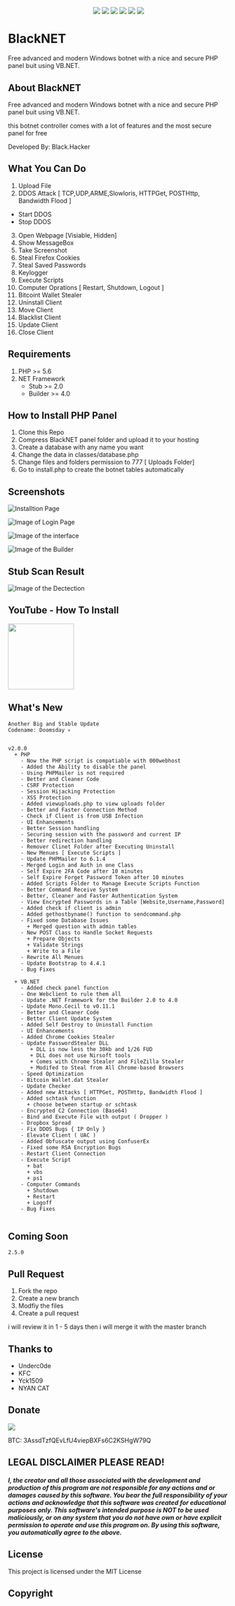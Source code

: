 <p align="center">
 <img src="https://a.top4top.net/p_1104t3ole1.png" alt="" />
</p>

<p align="center">
 <a href="#"><img align="center" src="https://img.shields.io/github/repo-size/BlackHacker511/BlackNET" /></a>
 <a href="#"><img align="center" src="https://img.shields.io/github/issues-closed/BlackHacker511/BlackNET" /></a>
 <a href="#"><img align="center" src="https://img.shields.io/github/languages/top/BlackHacker511/BlackNET" /></a>
 <a href="#"><img align="center" src="https://img.shields.io/github/license/BlackHacker511/BlackNET" /></a>
 <a href="#"><img align="center" src="https://img.shields.io/github/v/release/BlackHacker511/BlackNET" /></a>
 <a href="#"><img align="center" src="https://img.shields.io/github/stars/BlackHacker511/BlackNET?style=social" /></a>
</p>

# BlackNET
Free advanced and modern Windows botnet with a nice and secure PHP panel buit using VB.NET.

## About BlackNET
Free advanced and modern Windows botnet with a nice and secure PHP panel buit using VB.NET.

this botnet controller comes with a lot of features and the most secure panel for free

Developed By: Black.Hacker

## What You Can Do
 1. Upload File
 2. DDOS Attack [ TCP,UDP,ARME,Slowloris, HTTPGet, POSTHttp, Bandwidth Flood ]
   - Start DDOS
   - Stop DDOS
 3. Open Webpage [Visiable, Hidden]
 4. Show MessageBox
 5. Take Screenshot
 6. Steal Firefox Cookies
 7. Steal Saved Passwords
 8. Keylogger
 9. Execute Scripts
10. Computer Oprations [ Restart, Shutdown, Logout ]
11. Bitcoint Wallet Stealer
12. Uninstall Client
13. Move Client
14. Blacklist Client
15. Update Client
16. Close Client
 
## Requirements
1. PHP >=  5.6
2. NET Framework
    + Stub >= 2.0
    + Builder >= 4.0

## How to Install PHP Panel
1. Clone this Repo
2. Compress BlackNET panel folder and upload it to your hosting
3. Create a database with any name you want
4. Change the data in classes/database.php
5. Change files and folders permission to 777 [ Uploads Folder]
6. Go to install.php to create the botnet tables automatically

## Screenshots
![Installtion Page](https://i.imgur.com/RwNTwgs.png)

![Image of Login Page](https://2.top4top.net/p_14447rrth1.png)

![Image of the interface](https://3.top4top.net/p_1444y3poq2.png)

![Image of the Builder](https://i.gyazo.com/967143097208f8d0721cfb93d3c81371.png)

## Stub Scan Result

![Image of the Dectection](https://antiscan.me/images/result/myloTq6WPvz2.png)

## YouTube - How To Install
<a href="https://youtu.be/aWic9V5T_PQ"><img src="https://1.top4top.net/p_1423q6dks1.png" alt="" width="150" hieght="150"></a>

## What's New

```
Another Big and Stable Update
Codename: Doomsday 💀


v2.0.0
  + PHP
    - Now the PHP script is compatiable with 000webhost
    - Added the Ability to disable the panel
    - Using PHPMailer is not required
    - Better and Cleaner Code
    - CSRF Protection
    - Session Hijacking Protection
    - XSS Protection
    - Added viewuploads.php to view uploads folder
    - Better and Faster Connection Method
    - Check if Client is from USB Infection
    - UI Enhancements
    - Better Session handling
    - Securing session with the password and current IP
    - Better redirection handling
    - Remover Clinet Folder after Executing Uninstall
    - New Menues [ Execute Scripts ]
    - Update PHPMailer to 6.1.4
    - Merged Login and Auth in one Class
    - Self Expire 2FA Code after 10 minutes
    - Self Expire Forget Password Token after 10 minutes
    - Added Scripts Folder to Manage Execute Scripts Function
    - Better Command Receive System
    - Better, Cleaner and Faster Authentication System
    - View Encrypted Passwords in a Table [Website,Username,Password]
    - Added check if client is admin
    - Added gethostbyname() function to sendcommand.php
    - Fixed some Database Issues
      + Merged question with admin tables
    - New POST Class to Handle Socket Requests
      + Prepare Objects
      + Validate Strings
      + Write to a File
    - Rewrite All Menues
    - Update Bootstrap to 4.4.1
    - Bug Fixes
    
  + VB.NET
    - Added check panel function
    - One Webclient to rule them all
    - Update .NET Framework for the Builder 2.0 to 4.0
    - Update Mono.Cecil to v0.11.1
    - Better and Cleaner Code
    - Better Client Update System
    - Added Self Destroy to Uninstall Function
    - UI Enhancements
    - Added Chrome Cookies Stealer
    - Update PasswordStealer DLL
       + DLL is now less the 30kb and 1/26 FUD
       + DLL does not use Nirsoft tools
       + Comes with Chrome Stealer and FileZilla Stealer
       + Modifed to Steal from All Chrome-based Browsers
    - Speed Optimization
    - Bitcoin Wallet.dat Stealer
    - Update Checker
    - Added new Attacks [ HTTPGet, POSTHttp, Bandwidth Flood ]
    - Added schtask function
      + choose between startup or schtask
    - Encrypted C2 Connection (Base64)
    - Bind and Execute File with output ( Dropper )
    - Dropbox Spread
    - Fix DDOS Bugs { IP Only }
    - Elevate Client ( UAC )
    - Added Obfuscate output using ConfuserEx
    - Fixed some RSA Encryption Bugs
    - Restart Client Connection
    - Execute Script
      + bat
      + vbs
      + ps1
    - Computer Commands
      + Shutdown
      + Restart
      + Logoff
    - Bug Fixes
  
```

## Coming Soon
```
2.5.0
```

## Pull Request
1. Fork the repo
2. Create a new branch
3. Modfiy the files
4. Create a pull request

i will review it in 1 - 5 days then i will merge it with the master branch

## Thanks to
- Underc0de
- KFC
- Yck1509
- NYAN CAT

## Donate
<a target="_blank" href="https://www.paypal.com/cgi-bin/webscr?cmd=_donations&business=farisksa79%40gmail.com&item_name=BlackNET+Development&currency_code=USD&source=url"><img src="https://www.paypalobjects.com/en_US/i/btn/btn_donateCC_LG.gif" /></a>

BTC: 3AssdTzfQEvLfU4viepBXFs6C2KSHgW79Q

## LEGAL DISCLAIMER PLEASE READ!
##### I, the creator and all those associated with the development and production of this program are not responsible for any actions and or damages caused by this software. You bear the full responsibility of your actions and acknowledge that this software was created for educational purposes only. This software's intended purpose is NOT to be used maliciously, or on any system that you do not have own or have explicit permission to operate and use this program on. By using this software, you automatically agree to the above.

## License
This project is licensed under the MIT License

## Copyright

